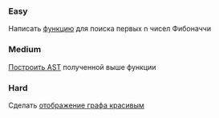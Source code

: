 ### Easy

Написать [функцию](https://github.com/danilgorby/python_course/blob/master/hw_1/fun.py) для поиска первых n чисел Фибоначчи

### Medium
[Построить AST](https://github.com/danilgorby/python_course/blob/master/hw_1/artifacts/AST_v1.png) 
полученной выше функции

### Hard
Сделать [отображение графа красивым](https://github.com/danilgorby/python_course/blob/master/hw_1/artifacts/AST_v2.png)
